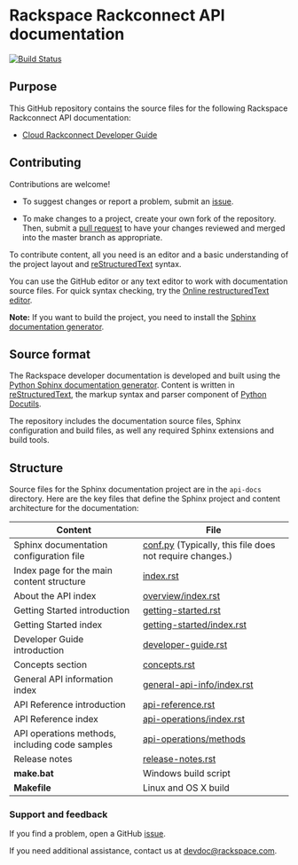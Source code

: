 # Rackspace Rackconnect API documentation

[![Build Status](https://travis-ci.org/rackerlabs/docs-cloud-rackconnect.svg?branch=master)](https://travis-ci.org/rackerlabs/docs-cloud-rackconnect)


## Purpose

This GitHub repository contains the source files for the following Rackspace Rackconnect API documentation:

* [Cloud Rackconnect Developer Guide](https://developer.rackspace.com/docs/rackconnect/v3/developer-guide/#developer-guide)

## Contributing

Contributions are welcome! 

* To suggest changes or report a problem, submit an [issue](https://github.com/rackerlabs/docs-cloud-rackconnect/issues). 

* To make changes to a project, create your own fork of the repository. Then, submit a [pull 
request](https://github.com/rackerlabs/docs-cloud-rackconnect/compare?expand=1) to have your changes reviewed 
and merged into the master branch as appropriate.

To contribute content, all you need is an editor and a 
basic understanding of the project layout and [reStructuredText](http://sphinx-doc.org/rest.html) syntax.

You can use the GitHub editor or any text editor to work with documentation source files. For quick syntax checking, try the 
[Online restructuredText editor](http://rst.ninjs.org/). 

**Note:** If you want to build the project, you need to install the [Sphinx documentation generator](http://www.sphinx-doc.org/en/stable/install.html). 

## Source format

The Rackspace developer documentation is developed and built using the [Python Sphinx documentation generator](http://sphinx-doc.org/). Content is 
written in [reStructuredText](http://sphinx-doc.org/rest.html), the markup syntax and parser component of 
[Python Docutils](http://docutils.sourceforge.net/index.html).

The repository includes the documentation source files, 
Sphinx configuration and build files, as well any required Sphinx 
extensions and build tools. 

## Structure

Source files for the Sphinx documentation project are in the ``api-docs`` directory. Here are the key files that define 
the Sphinx project and content architecture for the documentation: 

Content | File
--- | ---
|Sphinx documentation configuration file| [conf.py](https://github.com/rackerlabs/docs-cloud-rackconnect/blob/master/api-docs/conf.py) (Typically, this file does not require changes.)
|Index page for the main content structure| [index.rst](https://github.com/rackerlabs/docs-cloud-rackconnect/blob/master/api-docs/index.rst)
|About the API index| [overview/index.rst](https://github.com/rackerlabs/docs-cloud-rackconnect/blob/master/api-docs/overview/index.rst)
|Getting Started introduction| [getting-started.rst](https://github.com/rackerlabs/docs-cloud-rackconnect/blob/master/api-docs/getting-started.rst)
|Getting Started index|[getting-started/index.rst](https://github.com/rackerlabs/docs-cloud-rackconnect/blob/master/api-docs/getting-started/index.rst)
|Developer Guide introduction|[developer-guide.rst](https://github.com/rackerlabs/docs-cloud-rackconnect/blob/master/api-docs/developer-guide.rst)
|Concepts section| [concepts.rst](https://github.com/rackerlabs/docs-cloud-rackconnect/blob/master/api-docs/concepts.rst)
|General API information index|[general-api-info/index.rst](https://github.com/rackerlabs/docs-cloud-rackconnect/blob/master/api-docs/general-api-info/index.rst)
|API Reference introduction|[api-reference.rst](https://github.com/rackerlabs/docs-cloud-rackconnect/blob/master/api-docs/api-reference.rst)
|API Reference index|[api-operations/index.rst](https://github.com/rackerlabs/docs-cloud-rackconnect/blob/master/api-docs/api-operations/index.rst)
|API operations methods, including code samples|[api-operations/methods](https://github.com/rackerlabs/docs-cloud-rackconnect/tree/master/api-docs/api-operations/methods) 
|Release notes|[release-notes.rst](https://github.com/rackerlabs/docs-cloud-rackconnect/blob/master/api-docs/release-notes.rst)
|**make.bat**|Windows build script
|**Makefile**| Linux and OS X build

### Support and feedback

If you find a problem, open a GitHub [issue](https://github.com/rackerlabs/docs-cloud-rackconnect/issues).

If you need additional assistance, contact us at [devdoc@rackspace.com](mailto:devdoc@rackspace.com).
